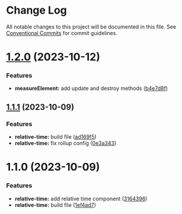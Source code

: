 # Change Log

All notable changes to this project will be documented in this file.
See [Conventional Commits](https://conventionalcommits.org) for commit guidelines.

# [1.2.0](https://github.com/joinbox/ui-components/compare/@joinbox/relative-time@1.1.1...@joinbox/relative-time@1.2.0) (2023-10-12)


### Features

* **measureElement:** add update and destroy methods ([b4e7d8f](https://github.com/joinbox/ui-components/commit/b4e7d8f664aa24bcc41bb5cf7b76f3778ad6ae65))





## [1.1.1](https://github.com/joinbox/ui-components/compare/@joinbox/relative-time@1.1.0...@joinbox/relative-time@1.1.1) (2023-10-09)


### Features

* **relative-time:** build file ([ad169f5](https://github.com/joinbox/ui-components/commit/ad169f595995f31bdca7803d33b1965bf0337c06))
* **relative-time:** fix rollup config ([0e3a343](https://github.com/joinbox/ui-components/commit/0e3a343cd91f1cb761c47ba50cfa94ddb9a77936))





# 1.1.0 (2023-10-09)


### Features

* **relative-time:** add relative time component ([3164396](https://github.com/joinbox/ui-components/commit/3164396580b88e66c6204c30a2d37b79ca638130))
* **relative-time:** build file ([1ef4ad7](https://github.com/joinbox/ui-components/commit/1ef4ad7f216245a2ade33fb8c420fb5954c0f98b))
